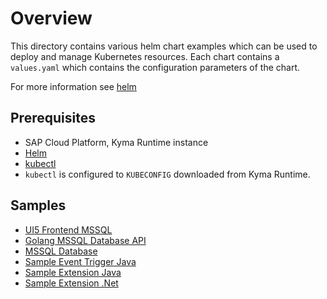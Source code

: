 # Overview

This directory contains various helm chart examples which can be used to deploy and manage Kubernetes resources.  Each chart contains a `values.yaml` which contains the configuration parameters of the chart.

For more information see [helm](https://helm.sh/)

## Prerequisites

- SAP Cloud Platform, Kyma Runtime instance
- [Helm](https://helm.sh/)
- [kubectl](https://kubernetes.io/docs/tasks/tools/install-kubectl/)
- `kubectl` is configured to `KUBECONFIG` downloaded from Kyma Runtime.

## Samples

- [UI5 Frontend MSSQL](./frontend-ui5-mssql/README.md)
- [Golang MSSQL Database API](./api-mssql-go/README.md)
- [MSSQL Database](./database-mssql/README.md)
- [Sample Event Trigger Java](../sample-event-trigger-java/helm/README.md)
- [Sample Extension Java](../sample-extension-java/helm/README.md)
- [Sample Extension .Net](../sample-extension-dotnet/helm/README.md)
